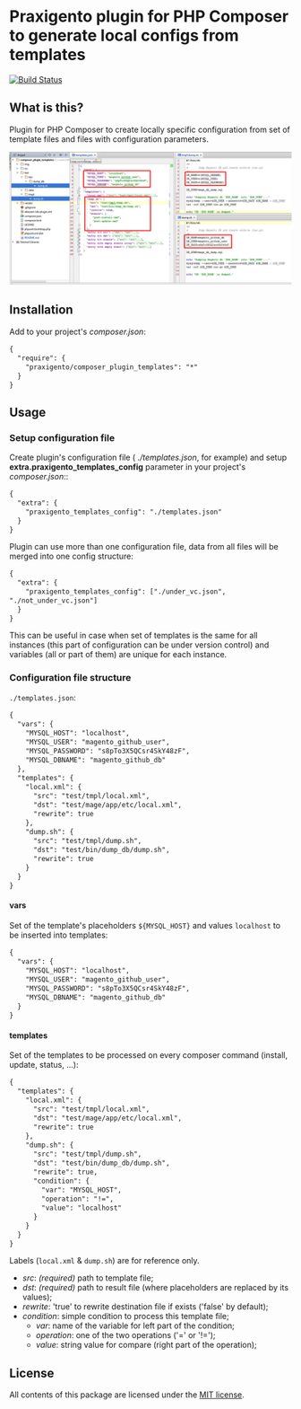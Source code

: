 # Praxigento plugin for PHP Composer to generate local configs from templates

[![Build Status](https://travis-ci.org/praxigento/composer_plugin_templates.svg)](https://travis-ci.org/praxigento/composer_plugin_templates/)

## What is this?

Plugin for PHP Composer to create locally specific configuration from set of template files and files with configuration parameters.


![screenshot]

## Installation

Add to your project's *composer.json*:

    {
      "require": {
        "praxigento/composer_plugin_templates": "*"
      }
    }


## Usage

### Setup configuration file

Create plugin's configuration file ( _./templates.json_, for example) and setup **extra.praxigento_templates_config** 
parameter in your project's *composer.json*::

    {
      "extra": {
        "praxigento_templates_config": "./templates.json"
      }
    }

Plugin can use more than one configuration file, data from all files will be merged into one config structure:

    {
      "extra": {
        "praxigento_templates_config": ["./under_vc.json", "./not_under_vc.json"]
      }
    }

This can be useful in case when set of templates is the same for all instances (this part of configuration 
can be under version control) and variables (all or part of them) are unique for each instance. 


### Configuration file structure

`./templates.json`:

    {
      "vars": {
        "MYSQL_HOST": "localhost",
        "MYSQL_USER": "magento_github_user",
        "MYSQL_PASSWORD": "s8pTo3X5QCsr4SkY48zF",
        "MYSQL_DBNAME": "magento_github_db"
      },
      "templates": {
        "local.xml": {
          "src": "test/tmpl/local.xml",
          "dst": "test/mage/app/etc/local.xml",
          "rewrite": true
        },
        "dump.sh": {
          "src": "test/tmpl/dump.sh",
          "dst": "test/bin/dump_db/dump.sh",
          "rewrite": true
        }
      }
    }

#### vars
Set of the template's placeholders `${MYSQL_HOST}` and values `localhost` to be inserted into templates:

    {
      "vars": {
        "MYSQL_HOST": "localhost",
        "MYSQL_USER": "magento_github_user",
        "MYSQL_PASSWORD": "s8pTo3X5QCsr4SkY48zF",
        "MYSQL_DBNAME": "magento_github_db"
      }
    }
    
#### templates
Set of the templates to be processed on every composer command (install, update, status, ...):

    {
      "templates": {
        "local.xml": {
          "src": "test/tmpl/local.xml",
          "dst": "test/mage/app/etc/local.xml",
          "rewrite": true
        },
        "dump.sh": {
          "src": "test/tmpl/dump.sh",
          "dst": "test/bin/dump_db/dump.sh",
          "rewrite": true,
          "condition": {
            "var": "MYSQL_HOST",
            "operation": "!=",
            "value": "localhost"
          }
        }
      }
    }

Labels (`local.xml` & `dump.sh`) are for reference only.

* *src*: _(required)_ path to template file;
* *dst*: _(required)_ path to result file (where placeholders are replaced by its values);
* *rewrite*: 'true' to rewrite destination file if exists ('false' by default);
* *condition*: simple condition to process this template file;
    * *var*: name of the variable for left part of the condition;
    * *operation*: one of the two operations ('=' or '!=');
    * *value*: string value for compare (right part of the operation);


## License

All contents of this package are licensed under the [MIT license].

[screenshot]: img/screenshot.png
[MIT license]: LICENSE